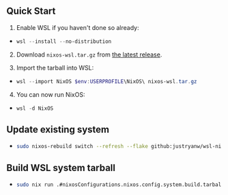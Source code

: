 ## Quick Start
1. Enable WSL if you haven't done so already:

- ```powershell
  wsl --install --no-distribution
  ```

2. Download `nixos-wsl.tar.gz` from [the latest release](https://github.com/justryanw/wsl-nix/releases/latest).

3. Import the tarball into WSL:

- ```powershell
  wsl --import NixOS $env:USERPROFILE\NixOS\ nixos-wsl.tar.gz
  ```

4. You can now run NixOS:

- ```powershell
  wsl -d NixOS
  ```

## Update existing system
- ```bash
  sudo nixos-rebuild switch --refresh --flake github:justryanw/wsl-nix
  ```

## Build WSL system tarball
- ```bash
  sudo nix run .#nixosConfigurations.nixos.config.system.build.tarballBuilder
  ```